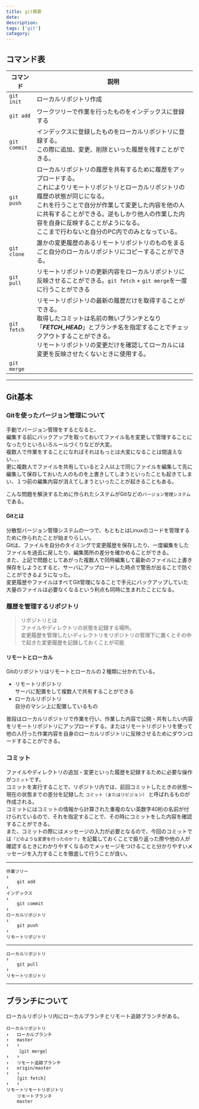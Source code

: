 ```yaml
---
title: git概要
date: 
description: 
tags: ['git']
category: 
---
```


## コマンド表

|コマンド|説明|
|--|--|
|`git init`|ローカルリポジトリ作成|
|`git add`|ワークツリーで作業を行ったものをインデックスに登録する|
|`git commit`|インデックスに登録したものをローカルリポジトリに登録する。</br>この際に追加、変更、削除といった履歴を残すことができる。|
|`git push`|ローカルリポジトリの履歴を共有するために履歴をアップロードする。</br>これによりリモートリポジトリとローカルリポジトリの履歴の状態が同じになる。</br>これを行うことで自分が作業して変更した内容を他の人に共有することができる。逆もしかり他人の作業した内容を自身に反映することがようになる。</br>ここまで行わないと自分のPC内でのみとなっている。|
|`git clone`|誰かの変更履歴のあるリモートリポジトリのものをまるごと自分のローカルリポジトリにコピーすることができる。|
|`git pull`|リモートリポジトリの更新内容をローカルリポジトリに反映させることができる。`git fetch` + `git merge`を一度に行うことができる|
|`git fetch`|リモートリポジトリの最新の履歴だけを取得することができる。</br>取得したコミットは名前の無いブランチとなり「___FETCH_HEAD___」とブランチ名を指定することでチェックアウトすることができる。</br>リモートリポジトリの変更だけを確認してローカルには変更を反映させたくないときに使用する。|
|`git merge`||

---

## Git基本

### Gitを使ったバージョン管理について

手動でバージョン管理をするとなると、</br>編集する前にバックアップを取っておいてファイル名を変更して管理することになったりといろいろルールづくりなどが大変。</br>複数人で作業をすることになればそれはもっとは大変になることは間違えない、、、</br>更に複数人でファイルを共有していると２人以上で同じファイルを編集して先に編集して保存しておいた人のものを上書きしてしまうといったことも起きてしまい、１つ前の編集内容が消えてしまうといったことが起きることもある。

こんな問題を解決するために作られたシステムがGitなどの`バージョン管理システム`である。

#### Gitとは

分散型バージョン管理システムの一つで、もともとはLinuxのコードを管理するために作られたことが始まりらしい。</br>
Gitは、ファイルを自分のタイミングで変更履歴を保存したり、一度編集をしたファイルを過去に戻したり、編集箇所の差分を確かめることができる。</br>
また、上記で問題としてあがった複数人で同時編集して最新のファイルに上書き保存をしようとすると、サーバにアップロードした時点で警告が出ることで防ぐことができるようになった。</br>
変更履歴やファイルはすべてGit管理になることで手元にバックアップしていた大量のファイルは必要なくなるという利点も同時に生まれたことになる。

### 履歴を管理するリポジトリ

> リポジトリとは </br>
ファイルやディレクトリの状態を記録する場所。</br>
変更履歴を管理したいディレクトリをリポジトリの管理下に置くとその中で起きた変更履歴を記録しておくことが可能

#### リモートとローカル

Gitのリポジトリはリモートとローカルの２種類に分かれている。

- リモートリポジトリ </br>
    サーバに配置をして複数人で共有することができる
- ローカルリポジトリ </br>
    自分のマシン上に配置しているもの

普段はローカルリポジトリで作業を行い、作業した内容で公開・共有したい内容をリモートリポジトリにアップロードする。またはリモートリポジトリを使って他の人行った作業内容を自身のローカルリポジトリに反映させるためにダウンロードすることができる。

### コミット

ファイルやディレクトリの追加・変更といった履歴を記録するために必要な操作が`コミット`です。
</br>
コミットを実行することで、リポジトリ内では、前回コミットしたときの状態～現在の状態までの差分を記録した `コミット（またはリビジョン）` と呼ばれるものが作成される。
</br>
コミットにはコミットの情報から計算された重複のない英数字40桁の名前が付けられているので、それを指定することで、その時にコミットをした内容を確認することができる。
</br>
また、コミットの際にはメッセージの入力が必要となるので、今回のコミットでは`「どのような変更を行ったのか？」`を記載しておくことで振り返った際や他の人が確認するときにわかりやすくなるのでメッセージをつけることと分かりやすいメッセージを入力することを徹底して行うことが良い。

---

```text
作業ツリー
↓
    git add
↓
インデックス
↓
    git commit
↓
ローカルリポジトリ
↓
    git push
↓
リモートリポジトリ
```

---

```text
ローカルリポジトリ
↑
    git pull
↑
リモートリポジトリ
```

---

## ブランチについて

ローカルリポジトリ内にローカルブランチとリモート追跡ブランチがある。

```text
ローカルリポジトリ
↑   ローカルブランチ
↑   master
↑   ↑
    ［git merge］
↑   ↑
↑   リモート追跡ブランチ
↑   origin/master
↑   ↑
    [git fetch]
↑   ↑
リモートリモートリポジトリ
    リモートブランチ
    master
```
